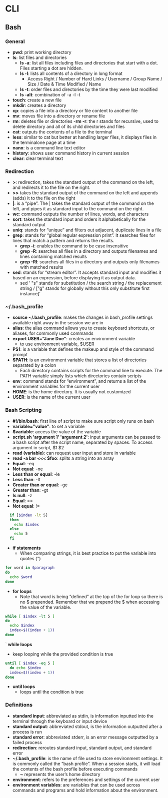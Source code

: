 # CLI

## Bash

### General

- **pwd**: print working directory
- **ls**: list files and directories
  - **ls -a**: list all files including files and directories that start with a dot. Files starting a dot are hidden.
  - **ls -l**: lists all contents of a directory in long format
    - Access Right / Number of Hard Links / Username / Group Name / Size / Date & Time Modified / Name
  - **ls -t**: order files and directories by the time they were last modified
  - **ls -alt**: combination of -a -l -t
- **touch**: create a new file
- **mkdir**: creates a directory
- **cp**: copies a file into a directory or file content to another file
- **mv**: moves file into a directory or rename file
- **rm**: deletes file or directories
  -**rm -r**: the r stands for recursive, used to delete directory and all of its child directories and files
- **cat**: outputs the contents of a file to the terminal
- **less**: similar to cat but better at handling larger files, it displays files in the terminalone page at a time
- **nano**: is a command line text editor
- **history**: shows user command history in current session
- **clear**: clear terminal text

### Redirection

- **>**: redirection, takes the standard output of the command on the left, and redirects it to the file on the right. 
- **>>** takes the standard output of the command on the left and appends (adds) it to the file on the right
- **|**: is a “pipe”. The | takes the standard output of the command on the left, and pipes it as standard input to the command on the right.
- **wc**: command outputs the number of lines, words, and characters
- **sort**: takes the standard input and orders it alphabetically for the standard output
- **uniq**: stands for “unique” and filters out adjacent, duplicate lines in a file
- **grep**: stands for “global regular expression print”. It searches files for lines that match a pattern and returns the results.
  - **grep -i**: enables the command to be case insensitive
  - **grep -R**: searches all files in a directory and outputs filenames and lines containing matched results
  - **grep -Rl**: searches all files in a directory and outputs only filenames with matched results
- **sed**: stands for “stream editor”. It accepts standard input and modifies it based on an expression, before displaying it as output data. 
  - sed ' "s" stands for substitution / the search string / the replacement string / ["g" stands for globally without this only substitute first instance]'

### ~/.bash_profile
- **source ~/.bash_profile**: makes the changes in bash_profile settings available right away in the session we are in
- **alias**: the alias command allows you to create keyboard shortcuts, or aliases, for commonly used commands
- **export USER="Jane Doe"**: creates an environment variable
  - to use environment variable, $USER
- **PS1**: is a variable that defines the makeup and style of the command prompt
- **$PATH**: is an environment variable that stores a list of directories separated by a colon
  - Each directory contains scripts for the command line to execute. The PATH variable simply lists which directories contain scripts
- **env**: command stands for “environment”, and returns a list of the environment variables for the current user
- **HOME**: is the home directory. It is usually not customized
- **USER**: is the name of the current user

### Bash Scripting

- **#!/bin/bash**: first line of script to make sure script only runs on bash
- **variable="value"**: to set a variable
- **$variable**: access the value of the variable
- **script.sh 'argument 1' 'argument 2'**: input arguments can be passed to a bash script after the script name, separated by spaces. To access argument in script, $1 $2
- **read (variable)**: can request user input and store in variable
- **read -a bar <<< $foo**: splits a string into an array
- **Equal**: -eq
- **Not equal**: -ne
- **Less than or equal**: -le
- **Less than**: -lt
- **Greater than or equal**: -ge
- **Greater than**: -gt
- **Is null**: -z
- **Equal**: ==
- **Not equal**: !=

```bash
  if [$index -lt 5]
  then
    echo $index
  else
    echo 5
  fi
```
- **if statements**
  - When comparing strings, it is best practice to put the variable into quotes (")

```bash
for word in $paragraph
do
  echo $word
done
```
- **for loops**
  - Note that word is being “defined” at the top of the for loop so there is no $ prepended. Remember that we prepend the $ when accessing the value of the variable.

```bash
while [ $index -lt 5 ]
do
  echo $index
  index=$((index + 1))
done
```

` **while loops**
  - keep looping while the provided condition is true

```bash
until [ $index -eq 5 ] 
  do echo $index 
  index=$((index + 1)) 
done
```
- **until loops**
  - loops until the condition is true
### Definitions

- **standard input**: abbreviated as stdin, is information inputted into the terminal through the keyboard or input device
- **standard output**: abbreviated stdout, is the information outputted after a process is run
- **standard error**: abbreviated stderr, is an error message outputted by a failed process
- **redirection**: reroutes standard input, standard output, and standard error
- **~/.bash_profile**: is the name of file used to store environment settings. It is commonly called the “bash profile”. When a session starts, it will load the contents of the bash profile before executing commands
  - **~** represents the user’s home directory
- **environment**: refers to the preferences and settings of the current user
- **environment variables**: are variables that can be used across commands and programs and hold information about the environment.